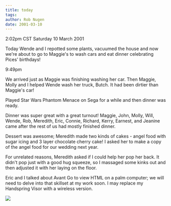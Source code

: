 ```yaml
---
title: today
tags: 
author: Rob Nugen
date: 2001-03-10
---
```


<title>Today</title>
<p class=date>2:02pm CST Saturday 10 March 2001</p>

<p>Today Wende and I repotted some plants, vacuumed the house and now
we're about to go to Maggie's to wash cars and eat dinner celebrating
Pices' birthdays!</p>

<p class=date>9:49pm</p>

<p>We arrived just as Maggie was finishing washing her car.  Then
Maggie, Molly and I helped Wende wash her truck, Butch.  It had been
dirtier than Maggie's car!</p>

<p>Played Star Wars Phantom Menace on Sega for a while and then dinner
was ready.</p>

<p>Dinner was super great with a great turnout!  Maggie, John, Molly,
Will, Wende, Rob, Meredith, Eric, Connie, Richard, Kerry, Earnest, and
Jeanine came after the rest of us had mostly finished dinner.</p>

<p>Dessert was awesome; Meredith made two kinds of cakes - angel food
with sugar icing and 3 layer chocolate cherry cake!  I asked her to
make a copy of the angel food for our wedding next year.</p>

<p>For unrelated reasons, Meredith asked if I could help her pop her
back.  It didn't pop just with a good hug squeeze, so I massaged some
kinks out and then adjusted it with her laying on the floor.</p>

<p>Eric and I talked about Avant Go to view HTML on a palm computer;
we will need to delve into that skillset at my work soon.  I may
replace my Handspring Visor with a wireless version.</p>

<p><img src='/images/rob/wL-ROB.gif'/></p>

